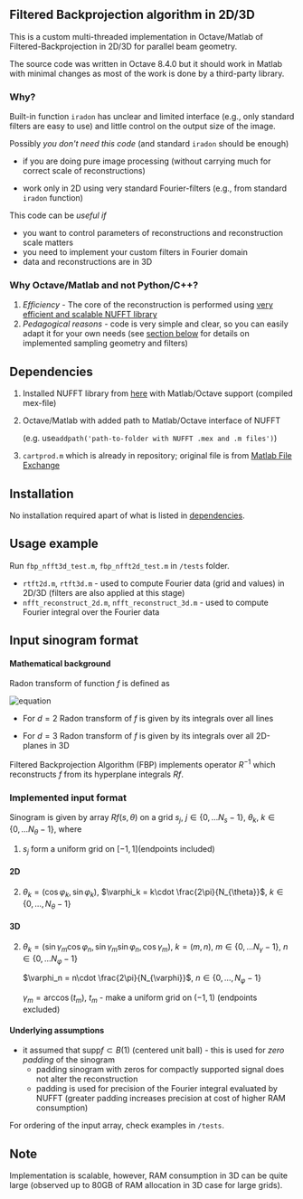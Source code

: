 ## Filtered Backprojection algorithm in 2D/3D

This is a custom multi-threaded implementation in Octave/Matlab of Filtered-Backprojection in 2D/3D for parallel beam geometry.



The source code was written in Octave 8.4.0 but it should work in Matlab with minimal changes as most of the work is done by a third-party library.



### Why?

Built-in function `iradon` has unclear and limited interface (e.g., only standard filters are easy to use) and little control on the output size of the image. 



Possibly *you don't need this code* (and standard `iradon` should be enough)

* if you are doing pure image processing (without carrying much for correct scale of reconstructions)

* work only in 2D using very standard Fourier-filters (e.g., from standard `iradon` function)



This code can be *useful if*

* you want to control parameters of reconstructions and reconstruction scale matters
* you need to implement your custom filters in Fourier domain
* data and reconstructions are in 3D 



### Why Octave/Matlab and not Python/C++?

1. *Efficiency* - The core of the reconstruction is performed using [very efficient and scalable NUFFT library](https://www-user.tu-chemnitz.de/~potts/nfft/)
2. *Pedagogical reasons* - code is very simple and clear, so you can easily adapt it for your own needs (see [section below](#input-sinogram-format) for details on implemented sampling geometry and filters)



## Dependencies

1. Installed NUFFT library from [here](https://www-user.tu-chemnitz.de/~potts/nfft/) with Matlab/Octave support (compiled mex-file)

2. Octave/Matlab with added path to Matlab/Octave interface of NUFFT 

   (e.g. use`addpath('path-to-folder with NUFFT .mex and .m files')`)

3. `cartprod.m` which is already in repository; original file is from [Matlab File Exchange](https://www.mathworks.com/matlabcentral/fileexchange/5475-cartprod-cartesian-product-of-multiple-sets)



## Installation

No installation required apart of what is listed in [dependencies](#dependencies).



## Usage example

Run `fbp_nfft3d_test.m`, `fbp_nfft2d_test.m` in `/tests` folder. 

* `rtft2d.m`, `rtft3d.m` - used to compute Fourier data (grid and values) in 2D/3D (filters are also applied at this stage)
* `nfft_reconstruct_2d.m`, `nfft_reconstruct_3d.m` - used to compute Fourier integral over the Fourier data



## Input sinogram format

#### Mathematical background

Radon transform of function $f$ is defined as 

![equation](https://latex.codecogs.com/svg.latex?Rf(s,\theta)=\int\limits_{\langle&space;x,\theta\rangle}f(x)\,dx,\,s\in\mathbb{R},\,\theta\in&space;S^{d-1})

* For $d=2$ Radon transform of $f$ is given by its integrals over all lines

* For $d=3$ Radon transform of $f$ is given by its integrals over all 2D-planes in 3D



Filtered Backprojection Algorithm (FBP) implements operator $R^{-1}$ which reconstructs $f$ from its hyperplane integrals $Rf$. 



### Implemented input format

Sinogram is given by array $Rf(s,\theta)$ on a grid $s_j$, $j\in \{0, \dots N_s-1\}$,  $\theta_k$, $k\in \{0, \dots N_{\theta}-1\}$, where 

1. $s_j$ form a uniform grid on $[-1,1]$​ (endpoints included)



#### 2D


2. $\theta_k = (\cos\varphi_k, \sin\varphi_k)$, $\varphi_k = k\cdot \frac{2\pi}{N_{\theta}}$, $k\in \{0, \dots, N_{\theta}-1\}$



#### 3D

2. $\theta_k = (\sin\gamma_m\cos\varphi_n, \sin\gamma_m\sin\varphi_n, \cos\gamma_m)$, $k=(m,n)$, $m\in \{0,\dots N_\gamma-1\}$, $n\in \{0,\dots N_{\varphi}-1\}$

   $\varphi_n = n\cdot \frac{2\pi}{N_{\varphi}}$, $n\in \{0, \dots, N_{\varphi}-1\}$

   $\gamma_{m} = \arccos(t_m)$, $t_{m}$ - make a uniform grid on $(-1,1)$ (endpoints excluded)  



#### Underlying assumptions

* it assumed that $\mathrm{supp} f\subset B(1)$ (centered unit ball) - this is used for *zero padding* of the sinogram 
  * padding sinogram with zeros for compactly supported signal does not alter the reconstruction
  * padding is used for precision of the Fourier integral evaluated by NUFFT (greater padding increases precision at cost of higher RAM consumption) 



For ordering of the input array, check examples in `/tests`. 




## Note

Implementation is scalable, however, RAM consumption in 3D can be quite large (observed up to 80GB of RAM allocation in 3D case for large grids).
